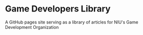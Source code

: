 # Game Developers Library
A GitHub pages site serving as a library of articles for NIU's Game Development Organization
